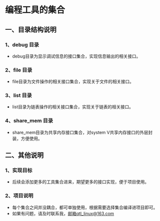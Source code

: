 # 编程工具的集合
## 一、目录结构说明
### 1、debug 目录
* debug目录为显示调试信息的接口集合，实现信息输出的相关接口。
### 2、file 目录
* file目录为文件操作的相关接口集合，实现关于文件的相关接口。
### 3、list 目录
* list目录为链表操作的相关接口集合，实现关于链表的相关接口。
### 4、share_mem 目录
* share_mem目录为共享内存接口集合，对system V共享内存接口的外层封装，方便使用。
## 二、其他说明
### 1、实现目标
* 后续会添加更多的工具集合进来，期望更多的接口实现，便于项目使用。
### 2、项目说明
* 每个集合之间并没耦合，都可单独使用，根据需要选择集合编译进项目即可。
* 如果有问题，请及时联系我，邮箱qtl_linux@163.com
